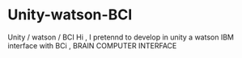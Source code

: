 # Unity-watson-BCI
Unity / watson / BCI
Hi , I pretennd to develop in unity a watson IBM interface with BCi , BRAIN COMPUTER INTERFACE
